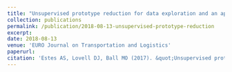 ```yaml
---
title: "Unsupervised prototype reduction for data exploration and an application to air traffic management initiatives"
collection: publications
permalink: /publication/2018-08-13-unsupervised-prototype-reduction
excerpt: 
date: 2018-08-13
venue: 'EURO Journal on Transportation and Logistics'
paperurl:
citation: 'Estes AS, Lovell DJ, Ball MO (2017). &quot;Unsupervised prototype reduction for data exploration and an application to air traffic management initiatives.&quot; <i>EURO Journal on Transportation and Logistics</i>. 2603(1):1-44.'
---
```

